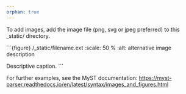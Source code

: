 ```yaml
---
orphan: true
---
```


To add images, add the image file (png, svg or jpeg preferred) to this
\_static/ directory. 

\```{figure} /_static/filename.ext
:scale: 50 %
:alt: alternative image description

Descriptive caption.
\```

For further examples, see the MyST documentation: 
<https://myst-parser.readthedocs.io/en/latest/syntax/images_and_figures.html>